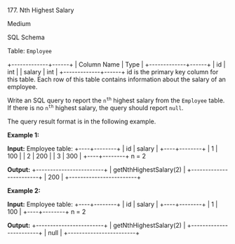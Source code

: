 177\. Nth Highest Salary

Medium

SQL Schema

Table: `Employee`

+-------------+------+ | Column Name | Type | +-------------+------+ | id | int | | salary | int | +-------------+------+ id is the primary key column for this table. Each row of this table contains information about the salary of an employee.

Write an SQL query to report the <code>n<sup>th</sup></code> highest salary from the `Employee` table. If there is no <code>n<sup>th</sup></code> highest salary, the query should report `null`.

The query result format is in the following example.

**Example 1:**

**Input:** Employee table: +----+--------+ | id | salary | +----+--------+ | 1 | 100 | | 2 | 200 | | 3 | 300 | +----+--------+ n = 2

**Output:** +------------------------+ | getNthHighestSalary(2) | +------------------------+ | 200 | +------------------------+

**Example 2:**

**Input:** Employee table: +----+--------+ | id | salary | +----+--------+ | 1 | 100 | +----+--------+ n = 2

**Output:** +------------------------+ | getNthHighestSalary(2) | +------------------------+ | null | +------------------------+ 